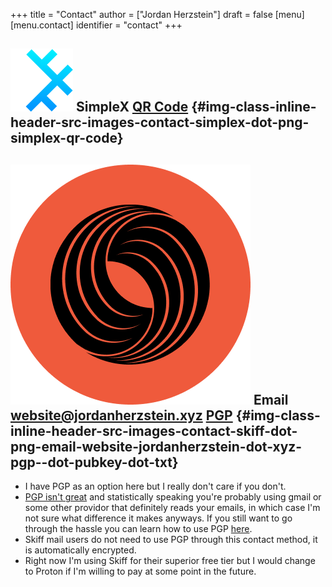 +++
title = "Contact"
author = ["Jordan Herzstein"]
draft = false
[menu]
  [menu.contact]
    identifier = "contact"
+++

## <img class="inline-header" src="/images/contact/simplex.png" /> SimpleX [QR Code](/images/contact/simplex-qr.png) {#img-class-inline-header-src-images-contact-simplex-dot-png-simplex-qr-code}


## <img class="inline-header" src="/images/contact/skiff.png" /> Email [website@jordanherzstein.xyz](mailto:website@jordanherzstein.xyz) [PGP](./pubkey.txt) {#img-class-inline-header-src-images-contact-skiff-dot-png-email-website-jordanherzstein-dot-xyz-pgp--dot-pubkey-dot-txt}

-   I have PGP as an option here but I really don't care if you don't.
-   [PGP isn't great](https://www.latacora.com/blog/2019/07/16/the-pgp-problem/) and statistically speaking you're probably using gmail or some other providor that definitely reads your emails, in which case I'm not sure what difference it makes anyways. If you still want to go through the hassle you can learn how to use PGP [here](https://emailselfdefense.fsf.org/en/).
-   Skiff mail users do not need to use PGP through this contact method, it is automatically encrypted.
-   Right now I'm using Skiff for their superior free tier but I would change to Proton if I'm willing to pay at some point in the future.
